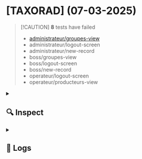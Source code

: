 # [TAXORAD] (07-03-2025)

>   [!CAUTION]
>   **8** tests have failed
>   - [administrateur/groupes-view](#administrateurgroupes-view)
>   - administrateur/logout-screen
>   - administrateur/new-record
>   - boss/groupes-view
>   - boss/logout-screen
>   - boss/new-record
>   - operateur/logout-screen
>   - operateur/producteurs-view

<details>
<summary><h2>🔍 Inspect</h2></summary>

### administrateur/groupes-view

<p align="center">
  <img src="https://s3.gra.cloud.ovh.net/dev/e2e-tests/taxorad/07-03-2025/administrateur/groupes-view.png?X-Amz-Algorithm=AWS4-HMAC-SHA256&X-Amz-Credential=3f1c4c5f9fbc4edb92cc05cbedce9a20%2F20250307%2FGRA%2Fs3%2Faws4_request&X-Amz-Date=20250307T110312Z&X-Amz-Expires=604800&X-Amz-SignedHeaders=host&X-Amz-Signature=71192ceaa99064cc6b78fa83592fe2680915a25e502303207a2a451d11f2fdfa" width="49%"/>
  <img src="https://s3.gra.cloud.ovh.net/dev/e2e-tests/taxorad/07-03-2025/administrateur/diff.groupes-view.png?X-Amz-Algorithm=AWS4-HMAC-SHA256&X-Amz-Credential=3f1c4c5f9fbc4edb92cc05cbedce9a20%2F20250307%2FGRA%2Fs3%2Faws4_request&X-Amz-Date=20250307T110312Z&X-Amz-Expires=604800&X-Amz-SignedHeaders=host&X-Amz-Signature=3df43a545071c59411876ea6d7c24285dd78834ef86dcd4f7d69a69c43c261ef" width="49%"/>
</p>

### administrateur/logout-screen

<p align="center">
  <img src="https://s3.gra.cloud.ovh.net/dev/e2e-tests/taxorad/07-03-2025/administrateur/logout-screen.png?X-Amz-Algorithm=AWS4-HMAC-SHA256&X-Amz-Credential=3f1c4c5f9fbc4edb92cc05cbedce9a20%2F20250307%2FGRA%2Fs3%2Faws4_request&X-Amz-Date=20250307T110313Z&X-Amz-Expires=604800&X-Amz-SignedHeaders=host&X-Amz-Signature=04a6cac9bc6937838d16aa14448c92d6d9e03bd26fb14f8cc1d170370b18d49b" width="49%"/>
  <img src="https://s3.gra.cloud.ovh.net/dev/e2e-tests/taxorad/07-03-2025/administrateur/diff.logout-screen.png?X-Amz-Algorithm=AWS4-HMAC-SHA256&X-Amz-Credential=3f1c4c5f9fbc4edb92cc05cbedce9a20%2F20250307%2FGRA%2Fs3%2Faws4_request&X-Amz-Date=20250307T110313Z&X-Amz-Expires=604800&X-Amz-SignedHeaders=host&X-Amz-Signature=fea173729c4855b00128c2c5146733b12cb70998a418c93ab19d0ffeed6f6b00" width="49%"/>
</p>

### administrateur/new-record

<p align="center">
  <img src="https://s3.gra.cloud.ovh.net/dev/e2e-tests/taxorad/07-03-2025/administrateur/new-record.png?X-Amz-Algorithm=AWS4-HMAC-SHA256&X-Amz-Credential=3f1c4c5f9fbc4edb92cc05cbedce9a20%2F20250307%2FGRA%2Fs3%2Faws4_request&X-Amz-Date=20250307T110314Z&X-Amz-Expires=604800&X-Amz-SignedHeaders=host&X-Amz-Signature=c56d808c6fe5d81c6cf426f3bb17f0e1a8c39884fe21c5566d267ceb88097508" width="49%"/>
  <img src="https://s3.gra.cloud.ovh.net/dev/e2e-tests/taxorad/07-03-2025/administrateur/diff.new-record.png?X-Amz-Algorithm=AWS4-HMAC-SHA256&X-Amz-Credential=3f1c4c5f9fbc4edb92cc05cbedce9a20%2F20250307%2FGRA%2Fs3%2Faws4_request&X-Amz-Date=20250307T110314Z&X-Amz-Expires=604800&X-Amz-SignedHeaders=host&X-Amz-Signature=20086f2d799465ee05c1fa08605b74ec01cc12c5fd4b36e471662014a6f103fc" width="49%"/>
</p>

### boss/groupes-view

<p align="center">
  <img src="https://s3.gra.cloud.ovh.net/dev/e2e-tests/taxorad/07-03-2025/boss/groupes-view.png?X-Amz-Algorithm=AWS4-HMAC-SHA256&X-Amz-Credential=3f1c4c5f9fbc4edb92cc05cbedce9a20%2F20250307%2FGRA%2Fs3%2Faws4_request&X-Amz-Date=20250307T110315Z&X-Amz-Expires=604800&X-Amz-SignedHeaders=host&X-Amz-Signature=a1e25e5ce566338ffb775d66dbacb47acfc5ac4ff9206b4e2c02c4a576708f0a" width="49%"/>
  <img src="https://s3.gra.cloud.ovh.net/dev/e2e-tests/taxorad/07-03-2025/boss/diff.groupes-view.png?X-Amz-Algorithm=AWS4-HMAC-SHA256&X-Amz-Credential=3f1c4c5f9fbc4edb92cc05cbedce9a20%2F20250307%2FGRA%2Fs3%2Faws4_request&X-Amz-Date=20250307T110314Z&X-Amz-Expires=604800&X-Amz-SignedHeaders=host&X-Amz-Signature=2d1bfcf59ba4d0952b6bb5b88728ca6059f41341314608f4e596f4a8b70a281b" width="49%"/>
</p>

### boss/logout-screen

<p align="center">
  <img src="https://s3.gra.cloud.ovh.net/dev/e2e-tests/taxorad/07-03-2025/boss/logout-screen.png?X-Amz-Algorithm=AWS4-HMAC-SHA256&X-Amz-Credential=3f1c4c5f9fbc4edb92cc05cbedce9a20%2F20250307%2FGRA%2Fs3%2Faws4_request&X-Amz-Date=20250307T110315Z&X-Amz-Expires=604800&X-Amz-SignedHeaders=host&X-Amz-Signature=ce109541618e0bfde8a1237dda6a6293ab96f3515602da477602c10036e9536a" width="49%"/>
  <img src="https://s3.gra.cloud.ovh.net/dev/e2e-tests/taxorad/07-03-2025/boss/diff.logout-screen.png?X-Amz-Algorithm=AWS4-HMAC-SHA256&X-Amz-Credential=3f1c4c5f9fbc4edb92cc05cbedce9a20%2F20250307%2FGRA%2Fs3%2Faws4_request&X-Amz-Date=20250307T110315Z&X-Amz-Expires=604800&X-Amz-SignedHeaders=host&X-Amz-Signature=c9a897c2f5dda381fa9b87ad1b237af39502579fc5011895405fe5c771781438" width="49%"/>
</p>

### boss/new-record

<p align="center">
  <img src="https://s3.gra.cloud.ovh.net/dev/e2e-tests/taxorad/07-03-2025/boss/new-record.png?X-Amz-Algorithm=AWS4-HMAC-SHA256&X-Amz-Credential=3f1c4c5f9fbc4edb92cc05cbedce9a20%2F20250307%2FGRA%2Fs3%2Faws4_request&X-Amz-Date=20250307T110316Z&X-Amz-Expires=604800&X-Amz-SignedHeaders=host&X-Amz-Signature=6ea226b3e4580800c41e4663b2ff1ea1fc8c28e19842c263394a993ee08d68fc" width="49%"/>
  <img src="https://s3.gra.cloud.ovh.net/dev/e2e-tests/taxorad/07-03-2025/boss/diff.new-record.png?X-Amz-Algorithm=AWS4-HMAC-SHA256&X-Amz-Credential=3f1c4c5f9fbc4edb92cc05cbedce9a20%2F20250307%2FGRA%2Fs3%2Faws4_request&X-Amz-Date=20250307T110316Z&X-Amz-Expires=604800&X-Amz-SignedHeaders=host&X-Amz-Signature=f0f8106fdb8e5f3faf42f8d54363739314e5b19702139ec280c55a8b8edb7210" width="49%"/>
</p>

### operateur/logout-screen

<p align="center">
  <img src="https://s3.gra.cloud.ovh.net/dev/e2e-tests/taxorad/07-03-2025/operateur/logout-screen.png?X-Amz-Algorithm=AWS4-HMAC-SHA256&X-Amz-Credential=3f1c4c5f9fbc4edb92cc05cbedce9a20%2F20250307%2FGRA%2Fs3%2Faws4_request&X-Amz-Date=20250307T110317Z&X-Amz-Expires=604800&X-Amz-SignedHeaders=host&X-Amz-Signature=3eacd21dd2343c7f55641fd426cab4aeb7051994f2bae9a09fa7bfc25793230d" width="49%"/>
  <img src="https://s3.gra.cloud.ovh.net/dev/e2e-tests/taxorad/07-03-2025/operateur/diff.logout-screen.png?X-Amz-Algorithm=AWS4-HMAC-SHA256&X-Amz-Credential=3f1c4c5f9fbc4edb92cc05cbedce9a20%2F20250307%2FGRA%2Fs3%2Faws4_request&X-Amz-Date=20250307T110317Z&X-Amz-Expires=604800&X-Amz-SignedHeaders=host&X-Amz-Signature=a05b511b4629f9ca93761d57d478da49f6157657c310004f26a58eae5c42ea9d" width="49%"/>
</p>

### operateur/producteurs-view

<p align="center">
  <img src="https://s3.gra.cloud.ovh.net/dev/e2e-tests/taxorad/07-03-2025/operateur/producteurs-view.png?X-Amz-Algorithm=AWS4-HMAC-SHA256&X-Amz-Credential=3f1c4c5f9fbc4edb92cc05cbedce9a20%2F20250307%2FGRA%2Fs3%2Faws4_request&X-Amz-Date=20250307T110318Z&X-Amz-Expires=604800&X-Amz-SignedHeaders=host&X-Amz-Signature=fb322c662ad218137c4c4b648b994f7264edd14f6b92c3ded510608ee666d28a" width="49%"/>
  <img src="https://s3.gra.cloud.ovh.net/dev/e2e-tests/taxorad/07-03-2025/operateur/diff.producteurs-view.png?X-Amz-Algorithm=AWS4-HMAC-SHA256&X-Amz-Credential=3f1c4c5f9fbc4edb92cc05cbedce9a20%2F20250307%2FGRA%2Fs3%2Faws4_request&X-Amz-Date=20250307T110317Z&X-Amz-Expires=604800&X-Amz-SignedHeaders=host&X-Amz-Signature=33c8f3b9583da701eaac11b8e279a3cfb86ff6c7227ca89ca50c4b626387ede8" width="49%"/>
</p>

</details>

<details>
<summary><h2>📜 Logs</h2></summary>

```shell
yarn run v1.22.22
$ cd test && npm run coverage

> taxorad@1.3.0 coverage
> c8 npm run mocha


> taxorad@1.3.0 mocha
> mocha test/**/*.test.mjs --timeout 30000



  administrateur
Runner created with the following options:
{
  baseUrl: 'http://localhost:9092',
  browser: {
    product: 'chrome',
    headless: false,
    devtools: false,
    defaultViewport: { width: 1024, height: 768 },
    args: [],
    slowMo: 2
  },
  dataDir: 'test/data/administrateur',
  runDir: 'test/run/chrome/administrateur',
  screenshots: {
    dir: 'test/run/chrome/administrateur/screenshots',
    screenrefsDir: 'test/data/administrateur/screenrefs',
    matchThreshold: 0.1,
    diffTolerance: 0,
    writeDiffs: true
  },
  mode: 'run',
  geolocation: { accuracy: 500 },
  appName: 'taxorad',
  lang: 'fr-FR'
}
Creating runner directory structure
    ✔ login (10157ms)
    ✔ list tables (1386ms)
> List records for table Groupes
    1) list records per tables
    ✔ create compartiment record (7055ms)
    2) edit compartiment record
    ✔ remove compartiment record (5802ms)
    ✔ check create version (1477ms)
    ✔ check left pane (769ms)
    ✔ check about box (1396ms)
    3) logout

  boss
Runner created with the following options:
{
  baseUrl: 'http://localhost:9092',
  browser: {
    product: 'chrome',
    headless: false,
    devtools: false,
    defaultViewport: { width: 1024, height: 768 },
    args: [],
    slowMo: 2
  },
  dataDir: 'test/data/boss',
  runDir: 'test/run/chrome/boss',
  screenshots: {
    dir: 'test/run/chrome/boss/screenshots',
    screenrefsDir: 'test/data/boss/screenrefs',
    matchThreshold: 0.1,
    diffTolerance: 0,
    writeDiffs: true
  },
  mode: 'run',
  geolocation: { accuracy: 500 },
  appName: 'taxorad',
  lang: 'fr-FR'
}
Creating runner directory structure
    ✔ login (10061ms)
    ✔ list tables (1327ms)
> List records for table Groupes
    4) list records pet tables
    ✔ create compartiment record (7069ms)
    5) edit compartiment record
    ✔ remove compartiment record (5791ms)
    ✔ check create version (1429ms)
    ✔ check left pane (770ms)
    ✔ check about box (1435ms)
    6) logout

  operateur
Runner created with the following options:
{
  baseUrl: 'http://localhost:9092',
  browser: {
    product: 'chrome',
    headless: false,
    devtools: false,
    defaultViewport: { width: 1024, height: 768 },
    args: [],
    slowMo: 2
  },
  dataDir: 'test/data/operateur',
  runDir: 'test/run/chrome/operateur',
  screenshots: {
    dir: 'test/run/chrome/operateur/screenshots',
    screenrefsDir: 'test/data/operateur/screenrefs',
    matchThreshold: 0.1,
    diffTolerance: 0,
    writeDiffs: true
  },
  mode: 'run',
  geolocation: { accuracy: 500 },
  appName: 'taxorad',
  lang: 'fr-FR'
}
Creating runner directory structure
    ✔ login (10079ms)
    ✔ check tables activity (1327ms)
> List records for table Groupes
> List records for table Laboratoires
> List records for table Préleveurs
> List records for table Producteurs
    7) check records activity
    ✔ check left pane (780ms)
    ✔ check about box (1439ms)
    8) logout


  18 passing (2m)
  8 failing

  1) administrateur
       list records per tables:

      AssertionError: expected false to be true
      + expected - actual

      -false
      +true
      
      at Proxy.<anonymous> (node_modules/chai-lint/index.js:35:42)
      at Proxy.methodWrapper (node_modules/chai/lib/chai/utils/addMethod.js:57:25)
      at Context.<anonymous> (file:///home/noenic/alternance/irsn/taxorad-workspace/taxorad/test/administrateur.test.mjs:73:21)

  2) administrateur
       edit compartiment record:

      AssertionError: expected false to be true
      + expected - actual

      -false
      +true
      
      at Proxy.<anonymous> (node_modules/chai-lint/index.js:35:42)
      at Proxy.methodWrapper (node_modules/chai/lib/chai/utils/addMethod.js:57:25)
      at Context.<anonymous> (file:///home/noenic/alternance/irsn/taxorad-workspace/taxorad/test/administrateur.test.mjs:94:59)

  3) administrateur
       logout:

      AssertionError: expected false to be true
      + expected - actual

      -false
      +true
      
      at Proxy.<anonymous> (node_modules/chai-lint/index.js:35:42)
      at Proxy.methodWrapper (node_modules/chai/lib/chai/utils/addMethod.js:57:25)
      at Context.<anonymous> (file:///home/noenic/alternance/irsn/taxorad-workspace/taxorad/test/administrateur.test.mjs:126:59)

  4) boss
       list records pet tables:

      AssertionError: expected false to be true
      + expected - actual

      -false
      +true
      
      at Proxy.<anonymous> (node_modules/chai-lint/index.js:35:42)
      at Proxy.methodWrapper (node_modules/chai/lib/chai/utils/addMethod.js:57:25)
      at Context.<anonymous> (file:///home/noenic/alternance/irsn/taxorad-workspace/taxorad/test/boss.test.mjs:73:21)

  5) boss
       edit compartiment record:

      AssertionError: expected false to be true
      + expected - actual

      -false
      +true
      
      at Proxy.<anonymous> (node_modules/chai-lint/index.js:35:42)
      at Proxy.methodWrapper (node_modules/chai/lib/chai/utils/addMethod.js:57:25)
      at Context.<anonymous> (file:///home/noenic/alternance/irsn/taxorad-workspace/taxorad/test/boss.test.mjs:94:59)

  6) boss
       logout:

      AssertionError: expected false to be true
      + expected - actual

      -false
      +true
      
      at Proxy.<anonymous> (node_modules/chai-lint/index.js:35:42)
      at Proxy.methodWrapper (node_modules/chai/lib/chai/utils/addMethod.js:57:25)
      at Context.<anonymous> (file:///home/noenic/alternance/irsn/taxorad-workspace/taxorad/test/boss.test.mjs:126:59)

  7) operateur
       check records activity:

      AssertionError: expected false to be true
      + expected - actual

      -false
      +true
      
      at Proxy.<anonymous> (node_modules/chai-lint/index.js:35:42)
      at Proxy.methodWrapper (node_modules/chai/lib/chai/utils/addMethod.js:57:25)
      at Context.<anonymous> (file:///home/noenic/alternance/irsn/taxorad-workspace/taxorad/test/operateur.test.mjs:68:21)

  8) operateur
       logout:

      AssertionError: expected false to be true
      + expected - actual

      -false
      +true
      
      at Proxy.<anonymous> (node_modules/chai-lint/index.js:35:42)
      at Proxy.methodWrapper (node_modules/chai/lib/chai/utils/addMethod.js:57:25)
      at Context.<anonymous> (file:///home/noenic/alternance/irsn/taxorad-workspace/taxorad/test/operateur.test.mjs:88:62)



----------|---------|----------|---------|---------|-------------------
File      | % Stmts | % Branch | % Funcs | % Lines | Uncovered Line #s 
----------|---------|----------|---------|---------|-------------------
All files |       0 |        0 |       0 |       0 |                   
----------|---------|----------|---------|---------|-------------------
error Command failed with exit code 8.
info Visit https://yarnpkg.com/en/docs/cli/run for documentation about this command.
```

</details>
